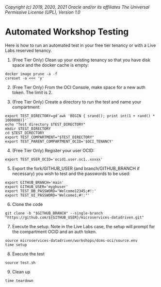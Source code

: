 _Copyright (c) 2019, 2020, 2021 Oracle and/or its affiliates The Universal Permissive License (UPL), Version 1.0_  

# Automated Workshop Testing

Here is how to run an automated test in your free tier tenancy or with a Live Labs reserved tenancy.

1. (Free Tier Only) Clean up your existing tenancy so that you have disk space and the docker cache is empty:
```
docker image prune -a -f
csreset -a <<< 'y'
```

2. (Free Tier Only) From the OCI Console, make space for a new auth token.  The limit is 2.

3. (Free Tier Only) Create a directory to run the test and name your compartment:
```
export TEST_DIRECTORY=gd`awk 'BEGIN { srand(); print int(1 + rand() * 1000000)}'`
echo "Test directory $TEST_DIRECTORY"
mkdir $TEST_DIRECTORY
cd $TEST_DIRECTORY
export TEST_COMPARTMENT="$TEST_DIRECTORY"
export TEST_PARENT_COMPARTMENT_OCID='$OCI_TENANCY'
```

4. (Free Tier Only) Register your user OCID:
```
export TEST_USER_OCID='ocid1.user.oc1..xxxxx'
```

5. Export the fork/GITHUB_USER (and branch/GITHUB_BRANCH if necessary) you wish to test and the passwords to be used:
```
export GITHUB_BRANCH='main'
export GITHUB_USER='myghuser'
export TEST_DB_PASSWORD='Welcome12345;#!:'
export TEST_UI_PASSWORD='Welcome1;#!:"'
```

6. Clone the code
```
git clone -b "$GITHUB_BRANCH" --single-branch "https://github.com/${GITHUB_USER}/microservices-datadriven.git"
```

7. Execute the setup.  Note in the Live Labs case, the setup will prompt for the compartment OCID and an auth token.
```
source microservices-datadriven/workshops/dcms-oci/source.env
time setup
```

8. Execute the test
```
source test.sh

```

9. Clean up
```
time teardown

```
